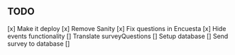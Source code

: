 ## TODO

[x] Make it deploy
[x] Remove Sanity
[x] Fix questions in Encuesta
[x] Hide events functionality
[] Translate surveyQuestions
[] Setup database
[] Send survey to database
[]
